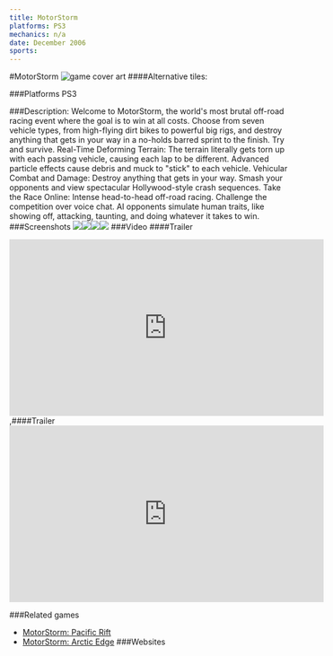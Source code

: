 ```yaml
---
title: MotorStorm
platforms: PS3
mechanics: n/a
date: December 2006
sports: 
---
```

#MotorStorm
![game cover art](//images.igdb.com/igdb/image/upload/t_cover_big/tnk2ktla9yfsjuyzobwq.jpg "Logo Title Text 1")
####Alternative tiles:

###Platforms
PS3

###Description:
Welcome to MotorStorm, the world's most brutal off-road racing event where the goal is to win at all costs. Choose from seven vehicle types, from high-flying dirt bikes to powerful big rigs, and destroy anything that gets in your way in a no-holds barred sprint to the finish. Try and survive. Real-Time Deforming Terrain: The terrain literally gets torn up with each passing vehicle, causing each lap to be different. Advanced particle effects cause debris and muck to "stick" to each vehicle. Vehicular Combat and Damage: Destroy anything that gets in your way. Smash your opponents and view spectacular Hollywood-style crash sequences. Take the Race Online: Intense head-to-head off-road racing. Challenge the competition over voice chat. AI opponents simulate human traits, like showing off, attacking, taunting, and doing whatever it takes to win.
###Screenshots
<a target="_blank" href="//images.igdb.com/igdb/image/upload/t_cover_big/otly80eqv5rgnu6g5x84.jpg"><img src="//images.igdb.com/igdb/image/upload/t_thumb/otly80eqv5rgnu6g5x84.jpg"/></a><a target="_blank" href="//images.igdb.com/igdb/image/upload/t_cover_big/qlloseqhwlzubbibpddc.jpg"><img src="//images.igdb.com/igdb/image/upload/t_thumb/qlloseqhwlzubbibpddc.jpg"/></a><a target="_blank" href="//images.igdb.com/igdb/image/upload/t_cover_big/ejgqpowlnciwke6m8bqf.jpg"><img src="//images.igdb.com/igdb/image/upload/t_thumb/ejgqpowlnciwke6m8bqf.jpg"/></a><a target="_blank" href="//images.igdb.com/igdb/image/upload/t_cover_big/lvmo7acls9spfrb79k8v.jpg"><img src="//images.igdb.com/igdb/image/upload/t_thumb/lvmo7acls9spfrb79k8v.jpg"/></a>
###Video
####Trailer

<iframe width="560" height="315" src="https://www.youtube.com/embed/_g22iiQurkY" frameborder="0" allowfullscreen></iframe>
,####Trailer

<iframe width="560" height="315" src="https://www.youtube.com/embed/J-W1RuR-a4A" frameborder="0" allowfullscreen></iframe>

###Related games
* [MotorStorm: Pacific Rift](/games/motorstorm-pacific-rift-2554/)
* [MotorStorm: Arctic Edge](/games/motorstorm-arctic-edge-21104/)
###Websites

